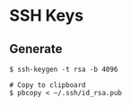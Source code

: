 # SSH Keys

## Generate
```
$ ssh-keygen -t rsa -b 4096

# Copy to clipboard
$ pbcopy < ~/.ssh/id_rsa.pub
```